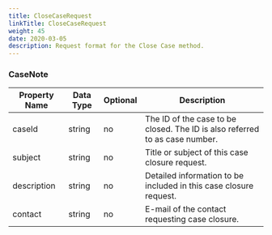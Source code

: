 ```yaml
---
title: CloseCaseRequest
linkTitle: CloseCaseRequest
weight: 45
date: 2020-03-05
description: Request format for the Close Case method.
---
```


### CaseNote

| Property Name | Data Type | Optional | Description |
|---------------|-----------|----------|-------------|
| caseId        | string    |       no | The ID of the case to be closed. The ID is also referred to as case number. |
| subject       | string    |       no | Title or subject of this case closure request. |
| description   | string    |       no | Detailed information to be included in this case closure request. |
| contact       | string    |       no | E-mail of the contact requesting case closure. |
